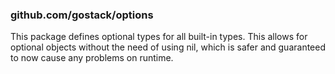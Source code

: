 ### github.com/gostack/options

This package defines optional types for all built-in types. This allows for optional objects without the need of using nil, which is safer and guaranteed to now cause any problems on runtime.
